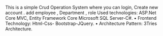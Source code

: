 This is a simple Crud Operation System where you can login,
Create new account .
add employee , Department , role 
Used technologies: ASP.Net Core MVC, Entity Framework Core Microsoft SQL Server-C#.
• Frontend Technology: Html-Css- Bootstrap-JQuery.
• Architecture Pattern: 3Tries Architecture.

